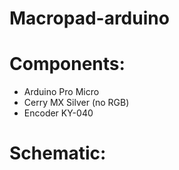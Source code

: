 # Macropad-arduino

# Components:
- Arduino Pro Micro
- Cerry MX Silver (no RGB)
- Encoder KY-040

# Schematic:
